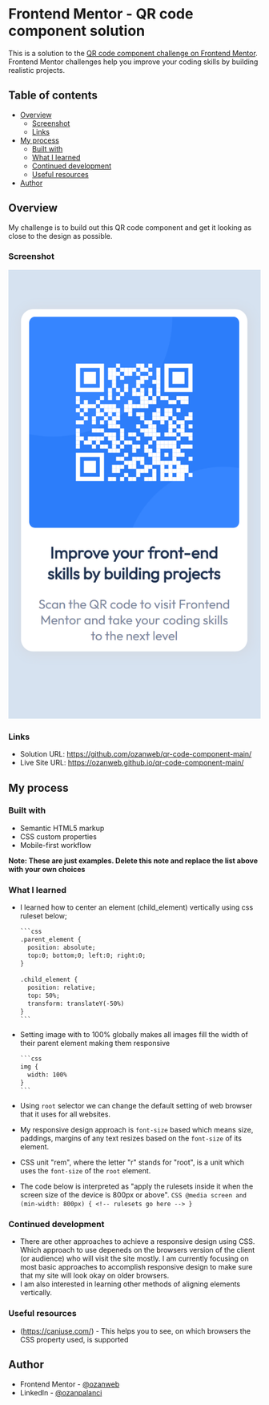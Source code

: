 # Frontend Mentor - QR code component solution

This is a solution to the [QR code component challenge on Frontend Mentor](https://www.frontendmentor.io/challenges/qr-code-component-iux_sIO_H). Frontend Mentor challenges help you improve your coding skills by building realistic projects. 

## Table of contents

- [Overview](#overview)
  - [Screenshot](#screenshot)
  - [Links](#links)
- [My process](#my-process)
  - [Built with](#built-with)
  - [What I learned](#what-i-learned)
  - [Continued development](#continued-development)
  - [Useful resources](#useful-resources)
- [Author](#author)

## Overview

My challenge is to build out this QR code component and get it looking as close to the design as possible.

### Screenshot

![](screenshot.png)

### Links

- Solution URL: https://github.com/ozanweb/qr-code-component-main/
- Live Site URL: https://ozanweb.github.io/qr-code-component-main/

## My process

### Built with

- Semantic HTML5 markup
- CSS custom properties
- Mobile-first workflow

**Note: These are just examples. Delete this note and replace the list above with your own choices**

### What I learned

* I learned how to center an element (child_element) vertically using css ruleset below;

      ```css
      .parent_element {
        position: absolute;
        top:0; bottom;0; left:0; right:0;
      }

      .child_element {
        position: relative;
        top: 50%;
        transform: translateY(-50%)
      }
      ```

* Setting image with to 100% globally makes all images fill the width of their parent element making them responsive

      ```css
      img {
        width: 100%
      }
      ```

* Using ```root``` selector we can change the default setting of web browser that it uses for all websites.
* My responsive design approach is ```font-size``` based which means size, paddings, margins of any text resizes based on the ```font-size``` of its element.
* CSS unit "rem", where the letter "r" stands for "root", is a unit which uses the ```font-size``` of the ```root``` element.

* The code below is interpreted as "apply the rulesets inside it when the screen size of the device is 800px or above".
      ```CSS
      @media screen and (min-width: 800px) {
        <!-- rulesets go here -->
      }
      ```

### Continued development

* There are other approaches to achieve a responsive design using CSS. Which approach to use depeneds on the browsers version of the client (or audience) who will visit the site mostly. I am currently focusing on most basic approaches to accomplish responsive design to make sure that my site will look okay on older browsers.
* I am also interested in learning other methods of aligning elements vertically.

### Useful resources

- (https://caniuse.com/) - This helps you to see, on which browsers the CSS property used, is supported

## Author

- Frontend Mentor - [@ozanweb](https://www.frontendmentor.io/profile/ozanweb)
- LinkedIn - [@ozanpalanci](https://www.linkedin.com/in/ozanpalanci/)
